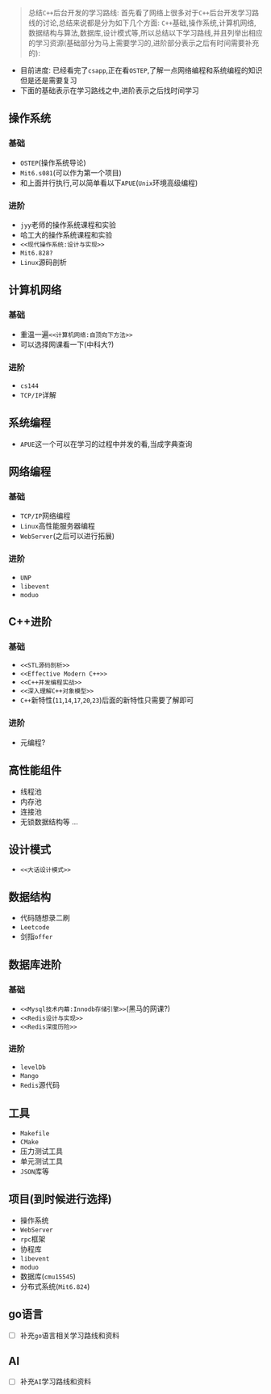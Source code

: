 > 总结`C++`后台开发的学习路线: 首先看了网络上很多对于`C++`后台开发学习路线的讨论,总结来说都是分为如下几个方面: `C++`基础,操作系统,计算机网络,数据结构与算法,数据库,设计模式等,所以总结以下学习路线,并且列举出相应的学习资源(基础部分为马上需要学习的,进阶部分表示之后有时间需要补充的):
- 目前进度: 已经看完了`csapp`,正在看`OSTEP`,了解一点网络编程和系统编程的知识但是还是需要复习
- 下面的基础表示在学习路线之中,进阶表示之后找时间学习
## 操作系统
### 基础
- `OSTEP`(操作系统导论)
- `Mit6.s081`(可以作为第一个项目)
- 和上面并行执行,可以简单看以下`APUE`(`Unix`环境高级编程)
### 进阶
- `jyy`老师的操作系统课程和实验
- 哈工大的操作系统课程和实验
- `<<现代操作系统:设计与实现>>`
- `Mit6.828?`
- `Linux`源码剖析
## 计算机网络
### 基础
- 重温一遍`<<计算机网络:自顶向下方法>>`
- 可以选择网课看一下(中科大?)
### 进阶
- `cs144`
- `TCP/IP`详解
## 系统编程
- `APUE`这一个可以在学习的过程中并发的看,当成字典查询
## 网络编程
### 基础
- `TCP/IP`网络编程
- `Linux`高性能服务器编程
- `WebServer`(之后可以进行拓展)
### 进阶
- `UNP`
- `libevent`
- `moduo`
## C++进阶
### 基础
- `<<STL源码剖析>>`
- `<<Effective Modern C++>>`
- `<<C++并发编程实战>>`
- `<<深入理解C++对象模型>>`
- `C++`新特性(`11`,`14`,`17`,`20`,`23`)后面的新特性只需要了解即可
### 进阶
- 元编程?
## 高性能组件
- 线程池
- 内存池
- 连接池
- 无锁数据结构等 ...
## 设计模式
- `<<大话设计模式>>`
## 数据结构
- 代码随想录二刷
- `Leetcode`
- 剑指`offer` 
## 数据库进阶
### 基础
- `<<Mysql技术内幕:Innodb存储引擎>>`(黑马的网课?)
- `<<Redis设计与实现>>`
- `<<Redis深度历险>>`
### 进阶
- `levelDb`
- `Mango`
- `Redis`源代码
## 工具
- `Makefile`
- `CMake`
- 压力测试工具
- 单元测试工具
- `JSON`库等
## 项目(到时候进行选择)
- 操作系统
- `WebServer`
- `rpc`框架
- 协程库
- `libevent`
- `moduo`
- 数据库(`cmu15545`)
- 分布式系统(`Mit6.824`)
## go语言
- [ ] 补充`go`语言相关学习路线和资料
## AI
- [ ] 补充`AI`学习路线和资料